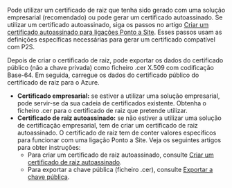 Pode utilizar um certificado de raiz que tenha sido gerado com uma solução empresarial (recomendado) ou pode gerar um certificado autoassinado. Se utilizar um certificado autoassinado, siga os passos no artigo [Criar um certificado autoassinado para ligações Ponto a Site](../articles/vpn-gateway/vpn-gateway-certificates-point-to-site.md#rootcert). Esses passos usam as definições específicas necessárias para gerar um certificado compatível com P2S.

Depois de criar o certificado de raiz, pode exportar os dados do certificado público (não a chave privada) como ficheiro .cer X.509 com codificação Base-64. Em seguida, carregue os dados do certificado público do certificado de raiz para o Azure.

* **Certificado empresarial:** se estiver a utilizar uma solução empresarial, pode servir-se da sua cadeia de certificados existente. Obtenha o ficheiro .cer para o certificado de raiz que pretende utilizar.
* **Certificado de raiz autoassinado:** se não estiver a utilizar uma solução de certificação empresarial, tem de criar um certificado de raiz autoassinado. O certificado de raiz tem de conter valores específicos para funcionar com uma ligação Ponto a Site. Veja os seguintes artigos para obter instruções:
  * Para criar um certificado de raiz autoassinado, consulte [Criar um certificado de raiz autoassinado](../articles/vpn-gateway/vpn-gateway-certificates-point-to-site.md#rootcert).
  * Para exportar a chave pública (ficheiro .cer), consulte [Exportar a chave pública](../articles/vpn-gateway/vpn-gateway-certificates-point-to-site.md#cer).